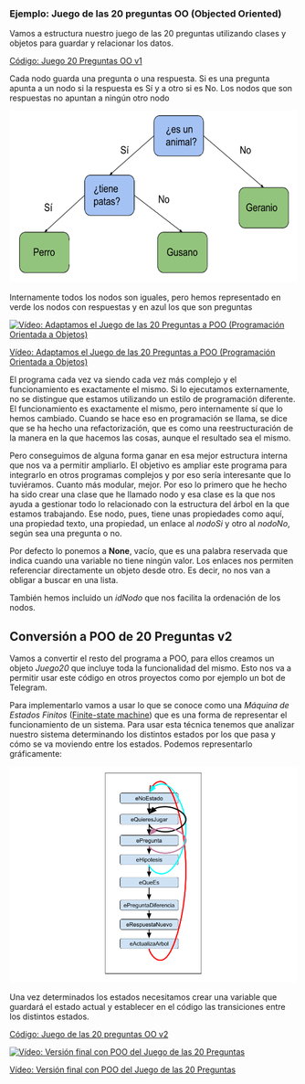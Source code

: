 ### Ejemplo: Juego de las 20 preguntas OO (Objected Oriented)

Vamos a estructura nuestro juego de las 20 preguntas utilizando clases y objetos para guardar y relacionar los datos.

[Código: Juego 20 Preguntas OO v1](https://github.com/javacasm/CursoPython/raw/master/codigo/9.3.2Juego20Preguntas.py)


Cada nodo guarda una pregunta o una respuesta. Si es una pregunta apunta a un nodo si la respuesta es Sí y a otro si es No. Los nodos que son respuestas no apuntan a ningún otro nodo

![](./images/ArbolDecisionJuego20preguntas.png)

Internamente todos los nodos son iguales, pero  hemos representado en verde los nodos con respuestas y en azul los que son preguntas

[![Vídeo: Adaptamos el Juego de las 20 Preguntas a POO (Programación Orientada a Objetos)](https://img.youtube.com/vi/1FirK5cGwGM/0.jpg)](https://drive.google.com/file/d/1lT2BCmF4_KlAn055uDb1hOuwOcd7sXGp/view?usp=sharing)

[Vídeo: Adaptamos el Juego de las 20 Preguntas a POO (Programación Orientada a Objetos)](https://drive.google.com/file/d/1lT2BCmF4_KlAn055uDb1hOuwOcd7sXGp/view?usp=sharing)

El programa cada vez va siendo cada vez más complejo y el funcionamiento es exactamente el mismo. Si lo ejecutamos externamente, no se distingue que estamos utilizando un estilo de programación diferente. El funcionamiento es exactamente el mismo, pero internamente sí que lo hemos cambiado. Cuando se hace eso en programación se llama, se dice que se ha hecho una refactorización, que es como una reestructuración de la manera en la que hacemos las cosas, aunque el resultado sea el mismo.

Pero conseguimos de alguna forma ganar en esa mejor estructura interna que nos va a permitir ampliarlo. El objetivo es ampliar este programa para integrarlo en otros programas complejos y por eso sería interesante que lo tuviéramos. Cuanto más modular, mejor. Por eso lo primero que he hecho ha sido crear una clase que he llamado nodo y esa clase es la que nos ayuda a gestionar todo lo relacionado con la estructura del árbol en la que estamos trabajando. Ese nodo, pues, tiene unas propiedades como aquí, una propiedad texto, una propiedad, un enlace al *nodoSi* y otro al *nodoNo*, según sea una pregunta o no.


Por defecto lo ponemos a **None**, vacío, que es una palabra reservada que indica cuando una variable no tiene ningún valor. Los enlaces nos permiten referenciar directamente un objeto desde otro. Es decir, no nos van a obligar a buscar en una lista.

También hemos incluido un *idNodo* que nos facilita la ordenación de los nodos.


## Conversión a POO de 20 Preguntas v2

Vamos a convertir el resto del programa a POO, para ellos creamos un objeto *Juego20* que incluye toda la funcionalidad del mismo. Esto nos va a permitir usar este código en otros proyectos como por ejemplo un bot de Telegram.

Para implementarlo vamos a usar lo que se conoce como una *Máquina de Estados Finitos* ([Finite-state machine](https://en.wikipedia.org/wiki/Finite-state_machine)) que es una forma de representar el funcionamiento de un sistema. Para usar esta técnica tenemos que analizar nuestro sistema determinando los distintos estados por los que pasa y cómo se va moviendo entre los estados. Podemos representarlo gráficamente:

![Máquina de estado del juego 20 Preguntas](./images/Maquina%20de%20estados%2020%20Preguntas.png)

Una vez determinados los estados necesitamos crear una variable que guardará el estado actual y establecer en el código las transiciones entre los distintos estados.

[Código: Juego de las 20 preguntas OO v2](https://github.com/javacasm/CursoPython/raw/master/codigo/Preguntas20.py)

[![Vídeo: Versión final con POO del Juego de las 20 Preguntas](https://img.youtube.com/vi/dBsTiteFk4c/0.jpg)](https://drive.google.com/file/d/1dJ5bM9_h073WjPr5ByAc1ZSZzs84411s/view?usp=sharing)

[Vídeo: Versión final con POO del Juego de las 20 Preguntas](https://drive.google.com/file/d/1dJ5bM9_h073WjPr5ByAc1ZSZzs84411s/view?usp=sharing)

